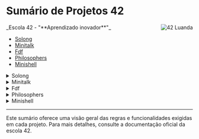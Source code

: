 # Sumário de Projetos 42

<img src="https://encrypted-tbn0.gstatic.com/images?q=tbn:ANd9GcTRzWI0PaYpzAqfXCb6D1alo6SKDdJagXJMVw&s"  alt="42 Luanda" align="right" />
_Escola 42 - "**Aprendizado inovador**"_
<br>
<div>
    <ul>
      <li><a href="#solong">Solong</a></li>
      <li><a href="#minitalk">Minitalk</a></li>
      <li><a href="#fdf">Fdf</a></li>
      <li><a href="#philosophers">Philosophers</a></li>
      <li><a href="#minishell">Minishell</a></li>
    </ul>
  </div>

<details>
  <summary>Solong</summary>
  
  O projeto **Solong** é um jogo em 2D onde o objetivo é escapar de um labirinto. Ele utiliza a biblioteca gráfica MinilibX para criar o ambiente do jogo. O jogador controla um personagem em um mapa que precisa coletar todos os itens e encontrar a saída.

  ### Regras:
  - Utilizar a **MinilibX** para renderização.
  - O mapa deve ser lido a partir de um arquivo `.ber`.
  - O jogador pode mover-se para cima, baixo, esquerda e direita.
  - Inimigos podem ser implementados para dificultar a saída.
  - Deve ter uma contagem de movimentos visível na tela.

</details>

<details>
  <summary>Minitalk</summary>
  
  O **Minitalk** é um projeto de comunicação entre processos utilizando sinais UNIX. Ele ensina como utilizar sinais para enviar e receber informações entre processos.

  ### Regras:
  - Criar um **servidor** e um **cliente**.
  - O cliente envia uma string para o servidor utilizando os sinais `SIGUSR1` e `SIGUSR2`.
  - O servidor exibe a string recebida.
  - O projeto deve garantir a integridade dos dados enviados.
  - Implementação de verificação de erros é necessária.

</details>

<details>
  <summary>Fdf</summary>
  
  O **Fdf** é um projeto que transforma um mapa 2D em uma visualização 3D utilizando a biblioteca MinilibX. É um projeto introdutório à manipulação gráfica e projeções isométricas.

  ### Regras:
  - O mapa é representado por coordenadas z em um arquivo `.fdf`.
  - O projeto deve exibir o mapa em uma projeção isométrica.
  - Deve ser possível **rotacionar**, **escalar** e **mover** o mapa.
  - Utilização de **cores** para representar as diferentes alturas.

</details>

<details>
  <summary>Philosophers</summary>
  
  O projeto **Philosophers** aborda o problema clássico dos filósofos comensais. Esse problema simula um cenário de concorrência entre processos e gerenciamento de threads.

  ### Regras:
  - Implementar o problema dos filósofos comensais.
  - Cada filósofo deve alternar entre três estados: **pensar**, **comer**, **dormir**.
  - Utilizar **threads** e **mutexes** para resolver o problema de concorrência.
  - Evitar **deadlocks** e **race conditions**.
  - O tempo de vida dos filósofos deve ser controlado com precisão.

</details>

<details>
  <summary>Minishell</summary>
  
  O **Minishell** é um projeto onde você implementa seu próprio shell UNIX. Ele ensina sobre processos, sinais e execução de comandos.

  ### Regras:
  - Implementar um shell simples que suporte os comandos básicos do UNIX.
  - Deve suportar **redirecionamentos** (>, <) e **pipes** (|).
  - Implementar suporte a variáveis de ambiente.
  - Tratar **sinais** como `Ctrl+C`, `Ctrl+D` e `Ctrl+\`.
  - Suporte a execução de comandos **builtin** como `cd`, `echo`, `exit`.

</details>

---

Este sumário oferece uma visão geral das regras e funcionalidades exigidas em cada projeto. Para mais detalhes, consulte a documentação oficial da escola 42.
